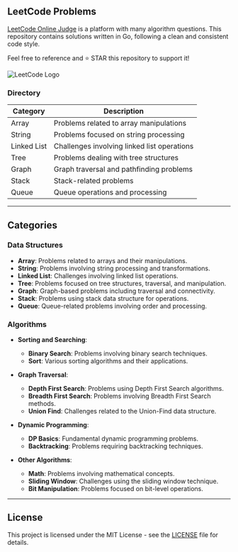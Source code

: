 ## LeetCode Problems
[LeetCode Online Judge](https://leetcode.com/) is a platform with many algorithm questions. This repository contains solutions written in Go, following a clean and consistent code style.

Feel free to reference and ⭐️ STAR this repository to support it!

![LeetCode Logo](path/to/logo.png)  

### Directory

| Category        | Description                                |
|-----------------|--------------------------------------------|
| Array           | Problems related to array manipulations    |
| String          | Problems focused on string processing      |
| Linked List     | Challenges involving linked list operations |
| Tree            | Problems dealing with tree structures      |
| Graph           | Graph traversal and pathfinding problems   |
| Stack           | Stack-related problems                     |
| Queue           | Queue operations and processing            |

---

## Categories

### Data Structures

- **Array**: Problems related to arrays and their manipulations.
- **String**: Problems involving string processing and transformations.
- **Linked List**: Challenges involving linked list operations.
- **Tree**: Problems focused on tree structures, traversal, and manipulation.
- **Graph**: Graph-based problems including traversal and connectivity.
- **Stack**: Problems using stack data structure for operations.
- **Queue**: Queue-related problems involving order and processing.

### Algorithms

- **Sorting and Searching**: 
  - **Binary Search**: Problems involving binary search techniques.
  - **Sort**: Various sorting algorithms and their applications.

- **Graph Traversal**:
  - **Depth First Search**: Problems using Depth First Search algorithms.
  - **Breadth First Search**: Problems involving Breadth First Search methods.
  - **Union Find**: Challenges related to the Union-Find data structure.

- **Dynamic Programming**:
  - **DP Basics**: Fundamental dynamic programming problems.
  - **Backtracking**: Problems requiring backtracking techniques.

- **Other Algorithms**:
  - **Math**: Problems involving mathematical concepts.
  - **Sliding Window**: Challenges using the sliding window technique.
  - **Bit Manipulation**: Problems focused on bit-level operations.

---

## License

This project is licensed under the MIT License - see the [LICENSE](LICENSE) file for details.
